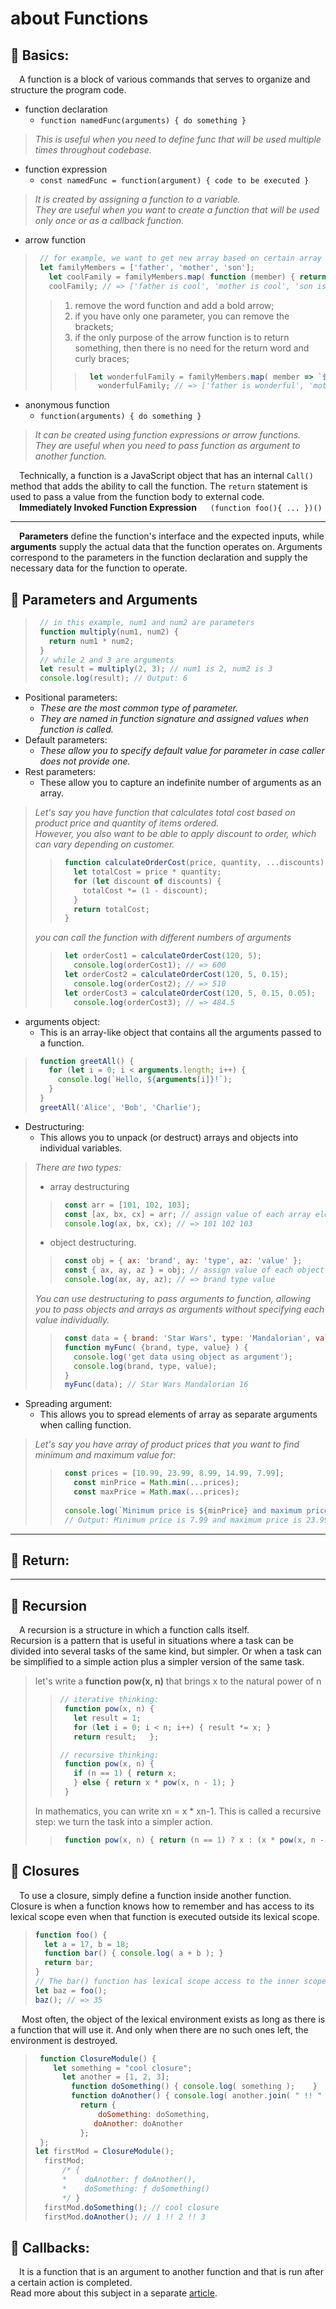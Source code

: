 # about Functions

## <a name="basics"></a>📖 Basics:
&emsp;A function is a block of various commands that serves to organize and structure the program code.
* function declaration
  + ``function namedFunc(arguments) { do something }``
> _This is useful when you need to define func that will be used multiple times throughout codebase._
* function expression
  + ``const namedFunc = function(argument) { code to be executed }``
> _It is created by assigning a function to a variable.\
> They are useful when you want to create a function that will be used only once or as a callback function._
* arrow function
> ```javascript
>  // for example, we want to get new array based on certain array
>  let familyMembers = ['father', 'mother', 'son'];
>    let coolFamily = familyMembers.map( function (member) { return `${member} is cool`; } );
>    coolFamily; // => ['father is cool', 'mother is cool', 'son is cool']
> ```
> > 1. remove the word function and add a bold arrow;
> > 2. if you have only one parameter, you can remove the brackets;
> > 3. if the only purpose of the arrow function is to return something, then there is no need for the return word and curly braces;
> > > ```javascript
> > >  let wonderfulFamily = familyMembers.map( member => `${member} is wonderful`);
> > >    wonderfulFamily; // => ['father is wonderful', 'mother is wonderful', 'son is wonderful']
> > > ```
* anonymous function
  + ``function(arguments) { do something }``
> _It can be created using function expressions or arrow functions.\
> They are useful when you need to pass function as argument to another function._

&emsp;Technically, a function is a JavaScript object that has an internal ``Call()`` method that adds the ability to call the function.
The ``return`` statement is used to pass a value from the function body to external code.\
&emsp;**Immediately Invoked Function Expression** &emsp; ``(function foo(){ ... })()``

- - -

&emsp;**Parameters** define the function's interface and the expected inputs, while **arguments** supply the actual data that the function operates on.
Arguments correspond to the parameters in the function declaration and supply the necessary data for the function to operate.

## <a name="paramarg"></a>📖 Parameters and Arguments
> ```javascript
>  // in this example, num1 and num2 are parameters
>  function multiply(num1, num2) {
>    return num1 * num2;
>  }
>  // while 2 and 3 are arguments
>  let result = multiply(2, 3); // num1 is 2, num2 is 3
>  console.log(result); // Output: 6
> ```

* Positional parameters: 
  + _These are the most common type of parameter._
  + _They are named in function signature and assigned values when function is called._
* Default parameters: 
  + _These allow you to specify default value for parameter in case caller does not provide one._
* Rest parameters: 
  + These allow you to capture an indefinite number of arguments as an array.
> _Let's say you have function that calculates total cost based on product price and quantity of items ordered.\
> However, you also want to be able to apply discount to order, which can vary depending on customer._
> > ```javascript
> >  function calculateOrderCost(price, quantity, ...discounts) {
> >    let totalCost = price * quantity;
> >    for (let discount of discounts) {
> >      totalCost *= (1 - discount);
> >    }
> >    return totalCost;
> >  }
> > ```
> _you can call the function with different numbers of arguments_
> > ```javascript
> >  let orderCost1 = calculateOrderCost(120, 5);
> >    console.log(orderCost1); // => 600
> >  let orderCost2 = calculateOrderCost(120, 5, 0.15);
> >    console.log(orderCost2); // => 510
> >  let orderCost3 = calculateOrderCost(120, 5, 0.15, 0.05);
> >    console.log(orderCost3); // => 484.5
> > ```
* arguments object: 
  + This is an array-like object that contains all the arguments passed to a function.
> ```javascript
>  function greetAll() {
>    for (let i = 0; i < arguments.length; i++) {
>      console.log(`Hello, ${arguments[i]}!`);
>    }
>  }
>  greetAll('Alice', 'Bob', 'Charlie');
> ```
* Destructuring: 
  + This allows you to unpack (or destruct) arrays and objects into individual variables. 
> _There are two types:_
> * array destructuring
> >```javascript
> >  const arr = [101, 102, 103]; 
> >  const [ax, bx, cx] = arr; // assign value of each array element to variables ax, bx, and cx
> >  console.log(ax, bx, cx); // => 101 102 103
> >```
> * object destructuring.
> >```javascript
> >  const obj = { ax: 'brand', ay: 'type', az: 'value' };
> >  const { ax, ay, az } = obj; // assign value of each object property to variables ax, ay, az
> >  console.log(ax, ay, az); // => brand type value
> >```
> _You can use destructuring to pass arguments to function, allowing you to pass objects and arrays as arguments without specifying each value individually._
> >```javascript
> >  const data = { brand: 'Star Wars', type: 'Mandalorian', value: 16 };
> >  function myFunc( {brand, type, value} ) {
> >    console.log('get data using object as argument');
> >    console.log(brand, type, value);
> >  }
> >  myFunc(data); // Star Wars Mandalorian 16
> >```
* Spreading argument: 
  + This allows you to spread elements of array as separate arguments when calling function.
> _Let's say you have array of product prices that you want to find minimum and maximum value for:_
> >```javascript
> >  const prices = [10.99, 23.99, 8.99, 14.99, 7.99];
> >    const minPrice = Math.min(...prices);
> >    const maxPrice = Math.max(...prices);
> >  
> >  console.log(`Minimum price is ${minPrice} and maximum price is ${maxPrice}.`);
> >  // Output: Minimum price is 7.99 and maximum price is 23.99.
> >```

- - -

## <a name="return"></a>📖 Return:




- - -

## <a name="recursion"></a>📖 Recursion
&emsp;A recursion is a structure in which a function calls itself.<br>
Recursion is a pattern that is useful in situations where a task can be divided into several tasks of the same kind, but simpler. Or when a task can be simplified to a simple action plus a simpler version of the same task.

> let's write a **function pow(x, n)** that brings x to the natural power of n
> > ```javascript
> > // iterative thinking:
> >  function pow(x, n) {  
> >    let result = 1;
> >    for (let i = 0; i < n; i++) { result *= x; } 
> >    return result;	};
> >
> > // recursive thinking:
> >  function pow(x, n) {
> >    if (n == 1) { return x;
> >    } else { return x * pow(x, n - 1); } 
> >  }
> > ```
> In mathematics, you can write xn = x * xn-1. This is called a recursive step: we turn the task into a simpler action.
> > ```javascript
> >  function pow(x, n) { return (n == 1) ? x : (x * pow(x, n - 1)); }
> > ```


## <a name="closure"></a>📖 Closures
&emsp;To use a closure, simply define a function inside another function. Closure is when a function knows how to remember and has access to its lexical scope even when that function is executed outside its lexical scope.
>  ```javascript
>  function foo() {
>    let a = 17, b = 18;
>    function bar() { console.log( a + b ); }
>    return bar;
>  }
>  // The bar() function has lexical scope access to the inner scope of foo().
>  let baz = foo();
>  baz(); // => 35
> ```
&emsp; Most often, the object of the lexical environment exists as long as there is a function that will use it. And only when there are no such ones left, the environment is destroyed.

> ```javascript
>  function ClosureModule() {
>  	  let something = "cool closure";
>	    let another = [1, 2, 3];
>	      function doSomething() { console.log( something );	}
>	      function doAnother() { console.log( another.join( " !! " ) );	}
>	        return {
>		        doSomething: doSomething,
>		       doAnother: doAnother
>	        };
>  };
> let firstMod = ClosureModule();
>   firstMod; 
>       /* {
>       *    doAnother: ƒ doAnother(),
>       *    doSomething: ƒ doSomething()
>       */ }
>   firstMod.doSomething(); // cool closure
>   firstMod.doAnother(); // 1 !! 2 !! 3
> ```


## <a name="callbacks"></a>📖 Callbacks:
&emsp;It is a function that is an argument to another function and that is run after a certain action is completed.<br>
Read more about this subject in a separate [article](https://github.com/SKindij/Asynchronous-JS-Nodejs/tree/main/codeApplication).

